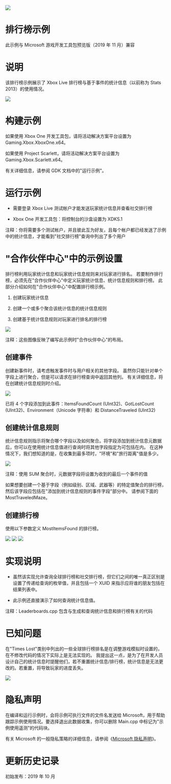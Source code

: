   ![](./media/image1.png)

#   排行榜示例

此示例与 Microsoft 游戏开发工具包预览版（2019 年 11 月）兼容

# 

# 说明

该排行榜示例展示了 Xbox Live 排行榜与基于事件的统计信息（以前称为 Stats
2013）的使用情况。

![](./media/image3.png)

# 构建示例

如果使用 Xbox One 开发工具包，请将活动解决方案平台设置为
Gaming.Xbox.XboxOne.x64。

如果使用 Project Scarlett，请将活动解决方案平台设置为
Gaming.Xbox.Scarlett.x64。

有关详细信息，请参阅 GDK 文档中的"运行示例"。

# 运行示例

-   需要登录 Xbox Live 测试帐户才能发送玩家统计信息并查看社交排行榜

-   Xbox One 开发工具包：将控制台的沙盒设置为 XDKS.1

注释：你将需要多个测试帐户，并且彼此互为好友，且每个帐户都已经发送了示例中的统计信息，才能看到"社交排行榜"查询中列出了多个用户

# "合作伙伴中心"中的示例设置

排行榜利用玩家统计信息和玩家统计信息规则来对玩家进行排名。
若要制作排行榜，必须先在"合作伙伴中心"中定义玩家统计信息、统计信息规则和排行榜。
此部分介绍如何在"合作伙伴中心"中配置排行榜示例。

1.  创建玩家统计信息

2.  创建一个或多个聚合该统计信息的统计信息规则

3.  创建基于统计信息规则对玩家进行排名的排行榜

![](./media/image4.png)

注释：这些图像反映了编写此示例时"合作伙伴中心"的布局。

## 创建事件

创建新事件时，请考虑触发事件时与用户相关的其他字段。
虽然你只能针对单个字段上进行聚合，但是可以请求在排行榜查询中返回其他列。
有关详细信息，将在创建统计信息规则时介绍。

![](./media/image5.png)

已将 4 个字段添加到此事件：ItemsFoundCount (UInt32)、GotLostCount
(UInt32)、Environment（Unicode 字符串）和 DistanceTraveled (UInt32)

## 创建统计信息规则

统计信息规则指示将聚合哪个字段以及如何聚合。将字段添加到统计信息元数据后，你可以在使用统计信息值进行查询时将其他字段指定为可包括在内。
在这种情况下，我们想知道的是，在收集到最多项时，"环境"和"旅行距离"值是多少。

![](./media/image6.png)

注释：使用 SUM 聚合时，元数据字段将设置为收到的最后一个事件的值

如果想要创建一个基于字段（例如级别、区域、武器等）的特定值聚合的排行榜，然后该字段应包括在"添加到统计信息规则的事件字段"部分中。
请参阅下面的 MostTraveledMaze。

## 创建排行榜

使用以下参数定义 MostItemsFound 的排行榜。

![](./media/image7.png)
![](./media/image8.png) ![](./media/image9.png)


# 实现说明

-   虽然该实现允许查询全球排行榜和社交排行榜，但它们之间的唯一真正区别是设置了传递给查询的枚举值，并且包括一个
    XUID 来指示应将谁的朋友包括在结果列表中。

-   此示例还直接演示了如何查询统计信息值。

注释：Leaderboards.cpp 包含与生成和查询统计信息和排行榜有关的代码

# 已知问题

在"Times
Lost"类别中列出的一些全球排行榜排名是在调整游戏模拟时设置的，在不修改代码的情况下实际上是无法实现的。
我提出这一点，是为了在开发人员设计自己的统计信息时提醒他们，若不重置统计信息/排行榜，统计信息是无法更改的。若重置，将导致玩家的进度丢失。

![](./media/image10.png)

# 隐私声明

在编译和运行示例时，会将示例可执行文件的文件名发送给
Microsoft，用于帮助跟踪示例使用情况。要选择退出此数据收集，你可以删除
Main.cpp 中标记为"示例使用遥测"的代码块。

有关 Microsoft 的一般隐私策略的详细信息，请参阅《[Microsoft
隐私声明](https://privacy.microsoft.com/en-us/privacystatement/)》。

# 更新历史记录

初始发布：2019 年 10 月
